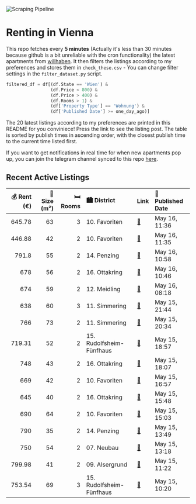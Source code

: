 ![Scraping Pipeline](https://github.com/AthomsG/renting-in-vienna/actions/workflows/run_pipeline.yml/badge.svg)


# Renting in Vienna

This repo fetches every **5 minutes** (Actually it's less than 30 minutes because github is a bit unreliable with the cron functionality) the latest apartments from [willhaben](https://www.willhaben.at/).
It then filters the listings according to my preferences and stores them in `check_these.csv` - You can change filter settings in the `filter_dataset.py` script.

```python
filtered_df = df[(df.State == 'Wien') & 
                 (df.Price < 800) &
                 (df.Price > 400) &
                 (df.Rooms > 1) &
                 (df['Property Type'] == 'Wohnung') &
                 (df['Published Date'] >= one_day_ago)]
```

The 20 latest listings according to my preferences are printed in this README for you conviniece! Press the link to see the listing post.
The table is sorted by publish times in ascending order, with the closest publish time to the current time listed first.

If you want to get notifications in real time for when new apartments pop up, you can join the telegram channel synced to this repo [here](https://t.me/+1HPAYOf5BSsyNTlk).

## Recent Active Listings

|   💰 Rent (€) |   📏 Size (m²) |   🛏️ Rooms | 🏙️ District              | Link                                                                                                                                                                                                                                 | 📅 Published Date   |
|-------------:|--------------:|-----------:|:-------------------------|:-------------------------------------------------------------------------------------------------------------------------------------------------------------------------------------------------------------------------------------|:-------------------|
|       645.78 |            63 |          3 | 10. Favoriten            | [🔗](https://www.willhaben.at/iad/immobilien/d/mietwohnungen/wien/wien-1100-favoriten/generalsanierte-3-zimmer-wohnung---befristet-1497167484/)                                                                                       | May 16, 11:36      |
|       446.88 |            42 |          2 | 10. Favoriten            | [🔗](https://www.willhaben.at/iad/immobilien/d/mietwohnungen/wien/wien-1100-favoriten/generalsanierte-2-zimmer-wohnung---befristet-1895589718/)                                                                                       | May 16, 11:35      |
|       791.8  |            55 |          2 | 14. Penzing              | [🔗](https://www.willhaben.at/iad/immobilien/d/mietwohnungen/wien/wien-1140-penzing/klassische-2-zimmer-altbauwohnung%21%21%21-%2Aerstbezug-nach-generalsanierung%2A-1164434850/)                                                     | May 16, 10:58      |
|       678    |            56 |          2 | 16. Ottakring            | [🔗](https://www.willhaben.at/iad/immobilien/d/mietwohnungen/wien/wien-1160-ottakring/56-m2-wohnung-wien-16-ruhige-lage-2042061403/)                                                                                                  | May 16, 10:46      |
|       674    |            59 |          2 | 12. Meidling             | [🔗](https://www.willhaben.at/iad/immobilien/d/mietwohnungen/wien/wien-1120-meidling/wohnung-sozialbau-625313902/)                                                                                                                    | May 16, 08:18      |
|       638    |            60 |          3 | 11. Simmering            | [🔗](https://www.willhaben.at/iad/immobilien/d/mietwohnungen/wien/wien-1110-simmering/gemeindewohnung-direkt-vergabe-1035589679/)                                                                                                     | May 15, 21:44      |
|       766    |            73 |          2 | 11. Simmering            | [🔗](https://www.willhaben.at/iad/immobilien/d/mietwohnungen/wien/wien-1110-simmering/2-zimmer-gemeindewohnung-%28direktvergabe%29-1035817556/)                                                                                       | May 15, 20:34      |
|       719.31 |            52 |          2 | 15. Rudolfsheim-Fünfhaus | [🔗](https://www.willhaben.at/iad/immobilien/d/mietwohnungen/wien/wien-1150-rudolfsheim-f%C3%BCnfhaus/provisionsfrei:-unbefristete-52m%C2%B2-altbau-hauptmiete-mit-lift---1150-wien-1988626166/)                                      | May 15, 18:57      |
|       748    |            43 |          2 | 16. Ottakring            | [🔗](https://www.willhaben.at/iad/immobilien/d/mietwohnungen/wien/wien-1160-ottakring/mit-eigentumsoption%21-helle-neubau-2-zimmergenossenschaftswohnung-nahe-ottakringer-bahnhof-1916797369/)                                        | May 15, 18:07      |
|       669    |            42 |          2 | 10. Favoriten            | [🔗](https://www.willhaben.at/iad/immobilien/d/mietwohnungen/wien/wien-1100-favoriten/neuwertige-2-zimmerwohnung-mit-balkon-inkl.-heizkosten%21-1958767788/)                                                                          | May 15, 16:57      |
|       645    |            40 |          2 | 16. Ottakring            | [🔗](https://www.willhaben.at/iad/immobilien/d/mietwohnungen/wien/wien-1160-ottakring/charmante-2-zimmer-wohnung-nahe-u6-thaliastra%C3%9Fe---perfekt-f%C3%BCr-singles-oder-paare-1813305604/)                                         | May 15, 15:48      |
|       690    |            64 |          2 | 10. Favoriten            | [🔗](https://www.willhaben.at/iad/immobilien/d/mietwohnungen/wien/wien-1100-favoriten/2-zimmer-wohnung-mit-ca.-64m%C2%B2-1205283037/)                                                                                                 | May 15, 15:03      |
|       790    |            35 |          2 | 14. Penzing              | [🔗](https://www.willhaben.at/iad/immobilien/d/mietwohnungen/wien/wien-1140-penzing/moderne-singlewohnung-in-der-linzer-strasse-1258677953/)                                                                                          | May 15, 13:49      |
|       750    |            54 |          2 | 07. Neubau               | [🔗](https://www.willhaben.at/iad/immobilien/d/mietwohnungen/wien/wien-1070-neubau/%28reserviert%29-charmante-single-oder-p%C3%A4rchen-wohnung-798890361/)                                                                            | May 15, 13:18      |
|       799.98 |            41 |          2 | 09. Alsergrund           | [🔗](https://www.willhaben.at/iad/immobilien/d/mietwohnungen/wien/wien-1090-alsergrund/studentenhit:-2-zimmer-wohnung-mit-kfz-stellplatz-und-perfekter-infrastruktur---n%C3%A4he-spittelau-/-nu%C3%9Fdorferstra%C3%9Fe-u6-988402127/) | May 15, 11:22      |
|       753.54 |            69 |          3 | 15. Rudolfsheim-Fünfhaus | [🔗](https://www.willhaben.at/iad/immobilien/d/mietwohnungen/wien/wien-1150-rudolfsheim-f%C3%BCnfhaus/m%C3%A4rzstra%C3%9Fe-3-zimmer-n%C3%A4he-u-bahn-1030574630/)                                                                     | May 15, 10:20      |
